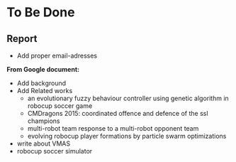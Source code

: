 # To Be Done

## Report

- Add proper email-adresses

**From Google document:**
- Add background
- Add Related works
    - an evolutionary fuzzy behaviour controller using genetic algorithm in robocup soccer game
    - CMDragons 2015: coordinated offence and defence of the ssl champions
    - multi-robot team response to a multi-robot opponent team
    - evolving robocup player formations by particle swarm optimizations
- write about VMAS
- robocup soccer simulator